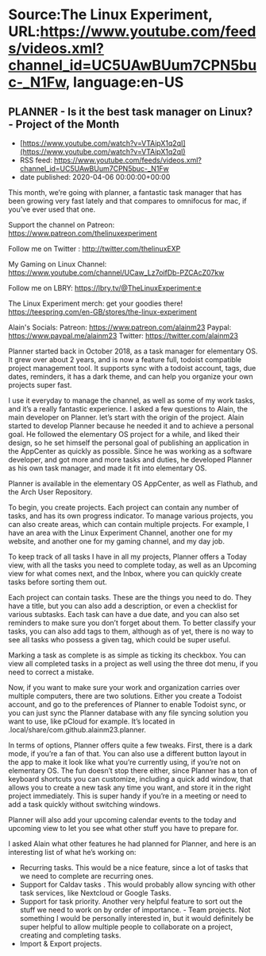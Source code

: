 # Source:The Linux Experiment, URL:https://www.youtube.com/feeds/videos.xml?channel_id=UC5UAwBUum7CPN5buc-_N1Fw, language:en-US

## PLANNER - Is it the best task manager on Linux? - Project of the Month
 - [https://www.youtube.com/watch?v=VTAipX1q2qI](https://www.youtube.com/watch?v=VTAipX1q2qI)
 - RSS feed: https://www.youtube.com/feeds/videos.xml?channel_id=UC5UAwBUum7CPN5buc-_N1Fw
 - date published: 2020-04-06 00:00:00+00:00

This month, we’re going with planner, a fantastic task manager that has been growing very fast lately and that compares to omnifocus for mac, if you’ve ever used that one. 

Support the channel on Patreon: 
https://www.patreon.com/thelinuxexperiment

Follow me on Twitter : http://twitter.com/thelinuxEXP

My Gaming on Linux Channel: https://www.youtube.com/channel/UCaw_Lz7oifDb-PZCAcZ07kw

Follow me on LBRY: https://lbry.tv/@TheLinuxExperiment:e

The Linux Experiment merch: get your goodies there! https://teespring.com/en-GB/stores/the-linux-experiment

Alain's Socials:
Patreon: https://www.patreon.com/alainm23
Paypal: https://www.paypal.me/alainm23
Twitter: https://twitter.com/alainm23

Planner started back in October 2018, as a task manager for elementary OS. It grew over about 2 years, and is now a feature full, todoist compatible project management tool. It supports sync with a todoist account, tags, due dates, reminders, it has a dark theme, and can help you organize your own projects super fast.

I use it everyday to manage the channel, as well as some of my work tasks, and it’s a really fantastic experience. I asked a few questions to Alain, the main developer on Planner. let’s start with the origin of the project. Alain started to develop Planner because he needed it and to achieve a personal goal. He followed the elementary OS project for a while, and liked their design, so he set himself the personal goal of publishing an application in the AppCenter as quickly as possible. Since he was working as a software developer, and got more and more tasks and duties, he developed Planner as his own task manager, and made it fit into elementary OS.

Planner is available in the elementary OS AppCenter, as well as Flathub, and the Arch User Repository.

To begin, you create projects. Each project can contain any number of tasks, and has its own progress indicator. To manage various projects, you can also create areas, which can contain multiple projects. For example, I have an area with the Linux Experiment Channel, another one for my website, and another one for my gaming channel, and my day job.

To keep track of all tasks I have in all my projects, Planner offers a Today view, with all the tasks you need to complete today, as well as an Upcoming view for what comes next, and the Inbox, where you can quickly create tasks before sorting them out.

Each project can contain tasks. These are the things you need to do. They have a title, but you can also add a description, or even a checklist for various subtasks. Each task can have a due date, and you can also set reminders to make sure you don’t forget about them. To better classify your tasks, you can also add tags to them, although as of yet, there is no way to see all tasks who possess a given tag, which could be super useful.

Marking a task as complete is as simple as ticking its checkbox. You can view all completed tasks in a project as well using the three dot menu, if you need to correct a mistake.

Now, if you want to make sure your work and organization carries over multiple computers, there are two solutions. Either you create a Todoist account, and go to the preferences of Planner to enable Todoist sync, or you can just sync the Planner database with any file syncing solution you want to use, like pCloud for example. It’s located in .local/share/com.github.alainm23.planner.

In terms of options, Planner offers quite a few tweaks. First, there is a dark mode, if you’re a fan of that. You can also use a different button layout in the app to make it look like what you’re currently using, if you’re not on elementary OS. The fun doesn’t stop there either, since Planner has a ton of keyboard shortcuts you can customize, including a quick add window, that allows you to create a new task any time you want, and store it in the right project immediately. This is super handy if you’re in a meeting or need to add a task quickly without switching windows.

Planner will also add your upcoming calendar events to the today and upcoming view to let you see what other stuff you have to prepare for.

I asked Alain what other features he had planned for Planner, and here is an interesting list of what he’s working on:
- Recurring tasks. This would be a nice feature, since a lot of tasks that we need to complete are recurring ones.
- Support for Caldav tasks . This would probably allow syncing with other task services, like Nextcloud or Google Tasks.
- Support for task priority. Another very helpful feature to sort out the stuff we need to work on by order of importance. - Team projects. Not something I would be personally interested in, but it would definitely be super helpful to allow multiple people to collaborate on a project, creating and completing tasks.
- Import & Export projects.

